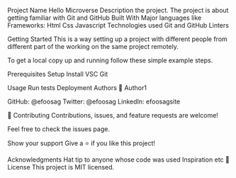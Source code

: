 Project Name Hello Microverse
Description the project.
The project is about getting familiar with Git and GitHub
Built With
Major languages like
Frameworks:
Html
Css
Javascript
Technologies used
Git and GitHub
Linters

Getting Started
This is a way setting up a project with different people from different part of the working on the same project remotely.

To get a local copy up and running follow these simple example steps.

Prerequisites
Setup
Install
VSC
Git

Usage
Run tests
Deployment
Authors
👤 Author1

GitHub: @efoosag
Twitter: @efoosag
LinkedIn: efoosagsite

🤝 Contributing
Contributions, issues, and feature requests are welcome!

Feel free to check the issues page.

Show your support
Give a ⭐️ if you like this project!

Acknowledgments
Hat tip to anyone whose code was used
Inspiration
etc
📝 License
This project is MIT licensed.
